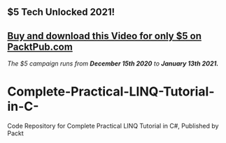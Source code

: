 ## $5 Tech Unlocked 2021!
[Buy and download this Video for only $5 on PacktPub.com](https://www.packtpub.com/product/complete-practical-linq-tutorial-in-c-video/9781800201255)
-----
*The $5 campaign         runs from __December 15th 2020__ to __January 13th 2021.__*

# Complete-Practical-LINQ-Tutorial-in-C-
Code Repository for Complete Practical LINQ Tutorial in C#, Published by Packt
